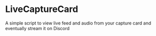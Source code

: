 # LiveCaptureCard
A simple script to view live feed and audio from your capture card and eventually stream it on Discord
